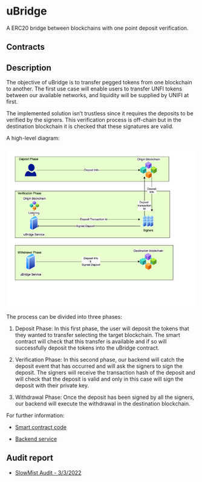 # uBridge

A ERC20 bridge between blockchains with one point deposit verification.

## Contracts

## Description

The objective of uBridge is to transfer pegged tokens from one blockchain to another. The first use case will enable users to transfer UNFI tokens between our available networks, and liquidity will be supplied by UNIFI at first.

The implemented solution isn’t trustless since it requires the deposits to be verified by the signers. This verification process is off-chain but in the destination blockchain it is checked that these signatures are valid.

A high-level diagram:

![A high-level diagram](https://github.com/unifiprotocol/ubridge/blob/master/assets/uBridgeDepositFlowchart.png?raw=true)

The process can be divided into three phases:

1. Deposit Phase: In this first phase, the user will deposit the tokens that they wanted to transfer selecting the target blockchain. The smart contract will check that this transfer is available and if so will successfully deposit the tokens into the uBridge contract.

2. Verification Phase: In this second phase, our backend will catch the deposit event that has occurred and will ask the signers to sign the deposit. The signers will receive the transaction hash of the deposit and will check that the deposit is valid and only in this case will sign the deposit with their private key.

3. Withdrawal Phase: Once the deposit has been signed by all the signers, our backend will execute the withdrawal in the destination blockchain.

For further information:

- [Smart contract code](https://github.com/unifiprotocol/ubridge/blob/master/contracts/UBridge.sol)

- [Backend service](https://github.com/unifiprotocol/ubridge-service)

## Audit report

- [SlowMist Audit - 3/3/2022](https://github.com/unifiprotocol/ubridge/blob/master/SlowMist%20Audit%20Report%20-%20Bridge.pdf)
